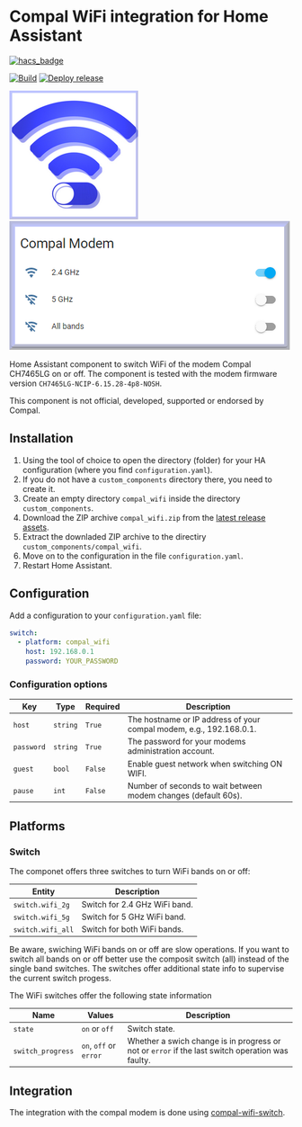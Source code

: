 # Compal WiFi integration for Home Assistant
[![hacs_badge](https://img.shields.io/badge/HACS-Default-orange.svg)](https://github.com/custom-components/hacs)

[![Build](https://github.com/frimtec/hass-compal-wifi/actions/workflows/build.yml/badge.svg)](https://github.com/frimtec/hass-compal-wifi/actions/workflows/build.yml)
[![Deploy release](https://github.com/frimtec/hass-compal-wifi/actions/workflows/deploy_release.yml/badge.svg)](https://github.com/frimtec/hass-compal-wifi/actions/workflows/deploy_release.yml)

![Icon](images/icon-readme.png) ![WiFi switches!](images/compal-wifi.png)

Home Assistant component to switch WiFi of the modem Compal CH7465LG on or off.
The component is tested with the modem firmware version ```CH7465LG-NCIP-6.15.28-4p8-NOSH```.

This component is not official, developed, supported or endorsed by Compal.

## Installation

1. Using the tool of choice to open the directory (folder) for your HA configuration (where you find `configuration.yaml`).
2. If you do not have a `custom_components` directory there, you need to create it.
3. Create an empty directory `compal_wifi` inside the directory `custom_components`.
4. Download the ZIP archive `compal_wifi.zip` from the [latest release assets](https://github.com/frimtec/hass-compal-wifi/releases/latest).   
5. Extract the downladed ZIP archive to the directiry `custom_components/compal_wifi`.
6. Move on to the configuration in the file `configuration.yaml`.
7. Restart Home Assistant.

## Configuration 
 
Add a configuration to your `configuration.yaml` file:
``` yaml
switch:
  - platform: compal_wifi
    host: 192.168.0.1
    password: YOUR_PASSWORD
```

### Configuration options

Key | Type | Required | Description
--- | ---- | -------- | -----------
`host` | `string` | `True` | The hostname or IP address of your compal modem, e.g., 192.168.0.1.
`password` | `string` | `True` | The password for your modems administration account.
`guest` | `bool` | `False` | Enable guest network when switching ON WIFI. 
`pause` | `int` | `False` | Number of seconds to wait between modem changes (default 60s).


## Platforms

### Switch
The componet offers three switches to turn WiFi bands on or off:

Entity | Description
------ | -----------
`switch.wifi_2g` | Switch for 2.4 GHz WiFi band.
`switch.wifi_5g` | Switch for 5 GHz WiFi band.
`switch.wifi_all` | Switch for both WiFi bands. 

Be aware, swiching WiFi bands on or off are slow operations. If you want to switch all bands on or off better use the
composit switch (all) instead of the single band switches. 
The switches offer additional state info to supervise the current switch progess.

The WiFi switches offer the following state information

Name | Values | Description
---- | ------ | -----------
`state` | `on` or `off` | Switch state.
`switch_progress` | `on`, `off` or `error` | Whether a swich change is in progress or not or `error` if the last switch operation was faulty.

## Integration
The integration with the compal modem is done using [compal-wifi-switch](https://github.com/frimtec/compal-wifi-switch).  
